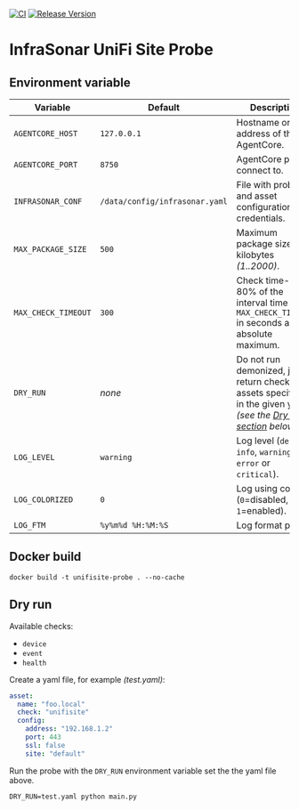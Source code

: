 [![CI](https://github.com/infrasonar/unifisite-probe/workflows/CI/badge.svg)](https://github.com/infrasonar/unifisite-probe/actions)
[![Release Version](https://img.shields.io/github/release/infrasonar/unifisite-probe)](https://github.com/infrasonar/unifisite-probe/releases)

# InfraSonar UniFi Site Probe

## Environment variable

Variable            | Default                        | Description
------------------- | ------------------------------ | ------------
`AGENTCORE_HOST`    | `127.0.0.1`                    | Hostname or Ip address of the AgentCore.
`AGENTCORE_PORT`    | `8750`                         | AgentCore port to connect to.
`INFRASONAR_CONF`   | `/data/config/infrasonar.yaml` | File with probe and asset configuration like credentials.
`MAX_PACKAGE_SIZE`  | `500`                          | Maximum package size in kilobytes _(1..2000)_.
`MAX_CHECK_TIMEOUT` | `300`                          | Check time-out is 80% of the interval time with `MAX_CHECK_TIMEOUT` in seconds as absolute maximum.
`DRY_RUN`           | _none_                         | Do not run demonized, just return checks and assets specified in the given yaml _(see the [Dry run section](#dry-run) below)_.
`LOG_LEVEL`         | `warning`                      | Log level (`debug`, `info`, `warning`, `error` or `critical`).
`LOG_COLORIZED`     | `0`                            | Log using colors (`0`=disabled, `1`=enabled).
`LOG_FTM`           | `%y%m%d %H:%M:%S`              | Log format prefix.

## Docker build

```
docker build -t unifisite-probe . --no-cache
```

## Dry run

Available checks:
- `device`
- `event`
- `health`

Create a yaml file, for example _(test.yaml)_:

```yaml
asset:
  name: "foo.local"
  check: "unifisite"
  config:
    address: "192.168.1.2"
    port: 443
    ssl: false
    site: "default"
```

Run the probe with the `DRY_RUN` environment variable set the the yaml file above.

```
DRY_RUN=test.yaml python main.py
```
